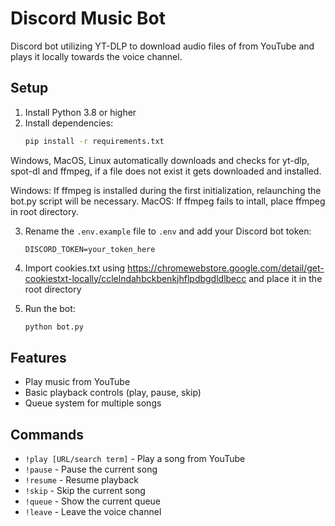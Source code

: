 # Discord Music Bot

Discord bot utilizing YT-DLP to download audio files of from YouTube and plays it locally  towards the voice channel.
## Setup
1. Install Python 3.8 or higher
2. Install dependencies:
   ```bash
   pip install -r requirements.txt
   ```
Windows, MacOS, Linux automatically downloads and checks for yt-dlp, spot-dl and ffmpeg, if a file does not exist it gets downloaded and installed.

Windows: If ffmpeg is installed during the first initialization, relaunching the bot.py script will be necessary.
MacOS: If ffmpeg fails to intall, place ffmpeg in root directory.

3. Rename the `.env.example` file to `.env` and add your Discord bot token:
   ```
   DISCORD_TOKEN=your_token_here
   ```
4. Import cookies.txt using https://chromewebstore.google.com/detail/get-cookiestxt-locally/cclelndahbckbenkjhflpdbgdldlbecc and place it in the root directory

5. Run the bot:
   ```bash
   python bot.py
   ```

## Features
- Play music from YouTube
- Basic playback controls (play, pause, skip)
- Queue system for multiple songs

## Commands
- `!play [URL/search term]` - Play a song from YouTube
- `!pause` - Pause the current song
- `!resume` - Resume playback
- `!skip` - Skip the current song
- `!queue` - Show the current queue
- `!leave` - Leave the voice channel

